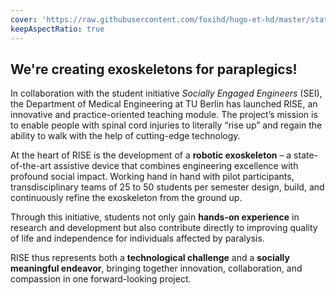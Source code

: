 ```yaml
---
cover: 'https://raw.githubusercontent.com/foxihd/hugo-et-hd/master/static/svg/flowlines/22.svg'
keepAspectRatio: true
---
```


## We're creating exoskeletons for paraplegics!

In collaboration with the student initiative *Socially Engaged Engineers* (SEI), the Department of Medical Engineering at TU Berlin has launched RISE, an innovative and practice-oriented teaching module. The project’s mission is to enable people with spinal cord injuries to literally “rise up” and regain the ability to walk with the help of cutting-edge technology.  

At the heart of RISE is the development of a **robotic exoskeleton** – a state-of-the-art assistive device that combines engineering excellence with profound social impact. Working hand in hand with pilot participants, transdisciplinary teams of 25 to 50 students per semester design, build, and continuously refine the exoskeleton from the ground up.  

Through this initiative, students not only gain **hands-on experience** in research and development but also contribute directly to improving quality of life and independence for individuals affected by paralysis.  

RISE thus represents both a **technological challenge** and a **socially meaningful endeavor**, bringing together innovation, collaboration, and compassion in one forward-looking project.
